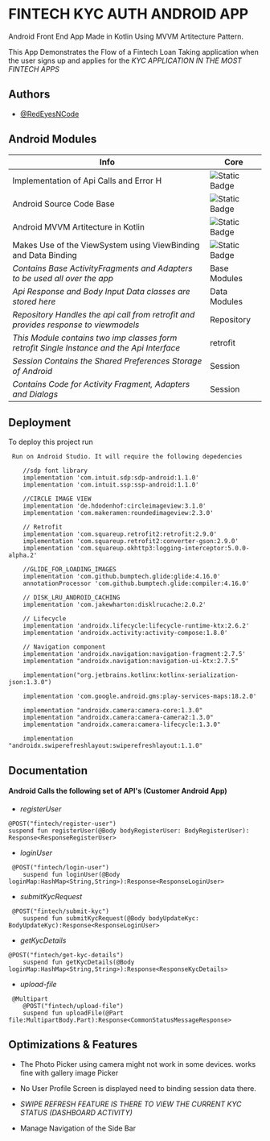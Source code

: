 
# FINTECH KYC AUTH ANDROID APP

Android Front End App Made in Kotlin Using MVVM Artitecture Pattern.

This App Demonstrates the Flow of a Fintech Loan Taking application when the user signs up and applies for the _KYC APPLICATION IN THE MOST FINTECH APPS_



## Authors

- [@RedEyesNCode](https://github.com/RedEyesNCode)

## Android Modules

| Info             | Core                                                                |
| ----------------- | ------------------------------------------------------------------ |
| Implementation of Api Calls and Error H | ![Static Badge](https://img.shields.io/badge/livedata-_viewmodels-blue)  |
| Android Source Code Base | ![Static Badge](https://img.shields.io/badge/KOTLIN_-blue) |
| Android MVVM Artitecture in Kotlin | ![Static Badge](https://img.shields.io/badge/MVVM_-yellow) |
| Makes Use of the ViewSystem using ViewBinding and Data Binding | ![Static Badge](https://img.shields.io/badge/ViewBinding_-red) |
| _Contains Base ActivityFragments and Adapters to be used all over the app_ | Base Modules  |
| _Api Response and Body Input Data classes are stored here_ | Data Modules  |
| _Repository Handles the api call from retrofit and provides response to viewmodels_ | Repository  |
| _This Module contains two imp classes form retrofit Single Instance and the Api Interface_ | retrofit  |
| _Session Contains the Shared Preferences Storage of Android_ | Session  |
| _Contains Code for Activity Fragment, Adapters and Dialogs_ | Session  |

## Deployment

To deploy this project run

```
 Run on Android Studio. It will require the following depedencies
```
```
    //sdp font library
    implementation 'com.intuit.sdp:sdp-android:1.1.0'
    implementation 'com.intuit.ssp:ssp-android:1.1.0'

    //CIRCLE IMAGE VIEW
    implementation 'de.hdodenhof:circleimageview:3.1.0'
    implementation 'com.makeramen:roundedimageview:2.3.0'

    // Retrofit
    implementation 'com.squareup.retrofit2:retrofit:2.9.0'
    implementation 'com.squareup.retrofit2:converter-gson:2.9.0'
    implementation 'com.squareup.okhttp3:logging-interceptor:5.0.0-alpha.2'

    //GLIDE_FOR_LOADING_IMAGES
    implementation 'com.github.bumptech.glide:glide:4.16.0'
    annotationProcessor 'com.github.bumptech.glide:compiler:4.16.0'

    // DISK_LRU_ANDROID_CACHING
    implementation 'com.jakewharton:disklrucache:2.0.2'

    // Lifecycle
    implementation 'androidx.lifecycle:lifecycle-runtime-ktx:2.6.2'
    implementation 'androidx.activity:activity-compose:1.8.0'
    
    // Navigation component
    implementation 'androidx.navigation:navigation-fragment:2.7.5'
    implementation "androidx.navigation:navigation-ui-ktx:2.7.5"

    implementation("org.jetbrains.kotlinx:kotlinx-serialization-json:1.3.0")

    implementation 'com.google.android.gms:play-services-maps:18.2.0'

    implementation "androidx.camera:camera-core:1.3.0"
    implementation "androidx.camera:camera-camera2:1.3.0"
    implementation "androidx.camera:camera-lifecycle:1.3.0"

    implementation "androidx.swiperefreshlayout:swiperefreshlayout:1.1.0"
```


## Documentation

#### Android Calls the following set of API's (Customer Android App)

- _registerUser_
``` 
@POST("fintech/register-user")
suspend fun registerUser(@Body bodyRegisterUser: BodyRegisterUser): Response<ResponseRegisterUser>
```
- _loginUser_

```
 @POST("fintech/login-user")
    suspend fun loginUser(@Body loginMap:HashMap<String,String>):Response<ResponseLoginUser>
```
- _submitKycRequest_

```
 @POST("fintech/submit-kyc")
    suspend fun submitKycRequest(@Body bodyUpdateKyc: BodyUpdateKyc):Response<ResponseLoginUser>
```

- _getKycDetails_
```
@POST("fintech/get-kyc-details")
    suspend fun getKycDetails(@Body loginMap:HashMap<String,String>):Response<ResponseKycDetails>
```
- _upload-file_

```
 @Multipart
    @POST("fintech/upload-file")
    suspend fun uploadFile(@Part file:MultipartBody.Part):Response<CommonStatusMessageResponse>

```


## Optimizations & Features

- The Photo Picker using camera might not work in some devices. works fine with gallery image Picker
- No User Profile Screen is displayed need to binding session data there.

- _SWIPE REFRESH FEATURE IS THERE TO VIEW THE CURRENT KYC STATUS (DASHBOARD ACTIVITY)_ 

- Manage Navigation of the Side Bar


